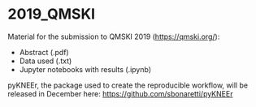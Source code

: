 # 2019_QMSKI
Material for the submission to QMSKI 2019 (https://qmski.org/):

- Abstract (.pdf)
- Data used (.txt)
- Jupyter notebooks with results (.ipynb)

pyKNEEr, the package used to create the reproducible workflow, will be released in December here: https://github.com/sbonaretti/pyKNEEr
